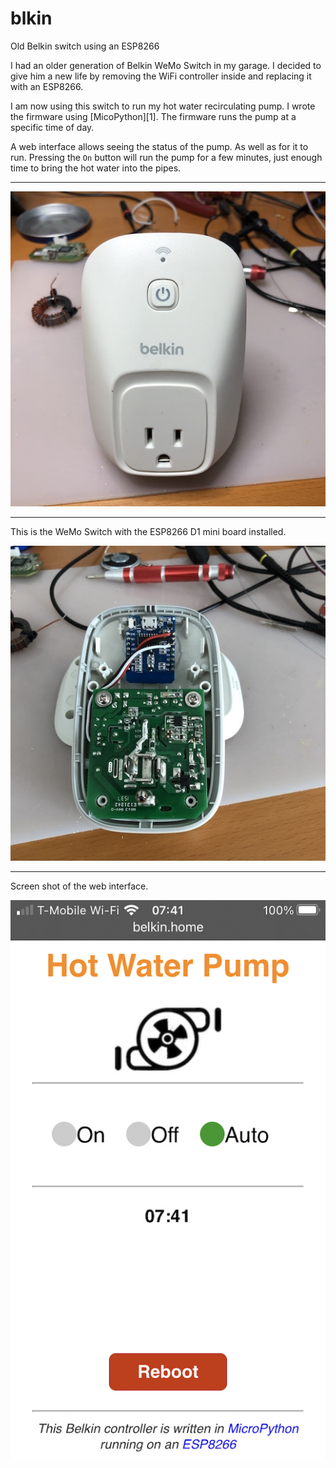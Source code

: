 # blkin

Old Belkin switch using an ESP8266

I had an older generation of Belkin WeMo Switch in my garage. I
decided to give him a new life by removing the WiFi controller inside
and replacing it with an ESP8266.

I am now using this switch to run my hot water recirculating pump. I
wrote the firmware using [MicoPython][1]. The firmware runs the pump at
a specific time of day.

A web interface allows seeing the status of the pump. As well as for
it to run. Pressing the `On` button will run the pump for a few
minutes, just enough time to bring the hot water into the pipes.

<hr>

![WeMo](misc/IMG_0851.JPG)

<hr>

This is the WeMo Switch with the ESP8266 D1 mini board installed.

![Inside WeMo](misc/IMG_0852.JPG)

<hr>

Screen shot of the web interface.

<img src="misc/ScreenShot.jpeg" raw=true alt="ScreenShot" style="width: 520px;" />
